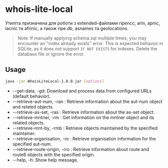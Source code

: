 # whois-lite-local
Утиліта призначена для роботи з extended-файлами ripencc, arin, apnic, lacnic та afrinic, а також ripe.db, asnames та geolocations.

> Note: If manually applying schema.sql multiple times, you may encounter an "index already exists" error. This is expected behavior in SQLite, as it does not support `IF NOT EXISTS` for indexes. Delete the database file or ignore the error.

## Usage
```bash
java -jar WhoisLiteLocal-1.0.0.jar [options]
```

* --get-data, -gd: Download and process data from configured URLs (default behavior).
* --retrieve-aut-num, -ran <as-num>: Retrieve information about the aut-num object and related objects.
* --retrieve-as-set, -ras <as-set>: Retrieve information about the as-set object.
* --retrieve-mntner, -rm <mntnr>: Get information on the mntner object and its related objects.
* --retrieve-mnt-by, -rmb <mntnr>: Retrieve objects maintained by the specified maintainer.
* --retrieve-organisation, -ro <as-num>: Retrieve organisation information for the specified aut-num.
* --retrieve-route-origin, -rro <AS-num>: Retrieve information about route and route6 objects with the specified origin.
* --help, -h: Show help message.
